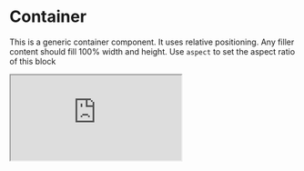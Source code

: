 <script lang=ts>
    import { Container } from "$lib/layout";
</script>

# Container

This is a generic container component. It uses relative positioning. Any filler content should fill 100% width and height. Use `aspect` to set the aspect ratio of this block

<Container buttonLocation="bottom-right">
    <iframe title="PCB BOM" src="https://openscopeproject.org/InteractiveHtmlBomDemo/html/carte_test.html"></iframe>
</Container>
